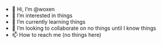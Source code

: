 - 👋 Hi, I’m @woxen
- 👀 I’m interested in things
- 🌱 I’m currently learning things
- 💞️ I’m looking to collaborate on no things until I know things
- 📫 How to reach me (no things here)

<!---
woxen/woxen is a ✨ special ✨ repository because its `README.md` (this file) appears on your GitHub profile.
You can click the Preview link to take a look at your changes.
--->
